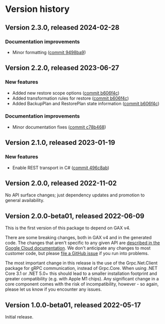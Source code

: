 # Version history

## Version 2.3.0, released 2024-02-28

### Documentation improvements

- Minor formatting ([commit 9498ba9](https://github.com/googleapis/google-cloud-dotnet/commit/9498ba98ecac1ebc1aa1fa0174aadd089d9f853c))

## Version 2.2.0, released 2023-06-27

### New features

- Added new restore scope options ([commit b606f4c](https://github.com/googleapis/google-cloud-dotnet/commit/b606f4c5293289554f5a035f3f8e0ce4c71ef3fe))
- Added transformation rules for restore ([commit b606f4c](https://github.com/googleapis/google-cloud-dotnet/commit/b606f4c5293289554f5a035f3f8e0ce4c71ef3fe))
- Added BackupPlan and RestorePlan state information ([commit b606f4c](https://github.com/googleapis/google-cloud-dotnet/commit/b606f4c5293289554f5a035f3f8e0ce4c71ef3fe))

### Documentation improvements

- Minor documentation fixes ([commit c78b468](https://github.com/googleapis/google-cloud-dotnet/commit/c78b46845ade4aafe6388159c5d12796fe150c77))

## Version 2.1.0, released 2023-01-19

### New features

- Enable REST transport in C# ([commit 496c8ab](https://github.com/googleapis/google-cloud-dotnet/commit/496c8abe53e80646e5dd5a6d4a2231b11b36969a))

## Version 2.0.0, released 2022-11-02

No API surface changes; just dependency updates and promotion to general availability.

## Version 2.0.0-beta01, released 2022-06-09

This is the first version of this package to depend on GAX v4.

There are some breaking changes, both in GAX v4 and in the generated
code. The changes that aren't specific to any given API are [described in the Google Cloud
documentation](https://cloud.google.com/dotnet/docs/reference/help/breaking-gax4).
We don't anticipate any changes to most customer code, but please [file a
GitHub issue](https://github.com/googleapis/google-cloud-dotnet/issues/new/choose)
if you run into problems.

The most important change in this release is the use of the Grpc.Net.Client package
for gRPC communication, instead of Grpc.Core. When using .NET Core 3.1 or .NET 5.0+
this should lead to a smaller installation footprint and greater compatibility (e.g.
with Apple M1 chips). Any significant change in a core component comes with the risk
of incompatibility, however - so again, please let us know if you encounter any
issues.

## Version 1.0.0-beta01, released 2022-05-17

Initial release.
